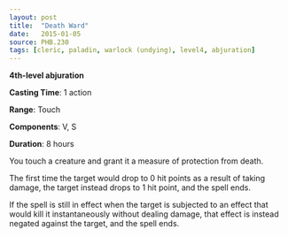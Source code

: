 ```yaml
---
layout: post
title:  "Death Ward"
date:   2015-01-05
source: PHB.230
tags: [cleric, paladin, warlock (undying), level4, abjuration]
---
```


**4th-level abjuration**

**Casting Time**: 1 action

**Range**: Touch

**Components**: V, S

**Duration**: 8 hours

You touch a creature and grant it a measure of protection from death.

The first time the target would drop to 0 hit points as a result of taking damage, the target instead drops to 1 hit point, and the spell ends.

If the spell is still in effect when the target is subjected to an effect that would kill it instantaneously without dealing damage, that effect is instead negated against the target, and the spell ends.
